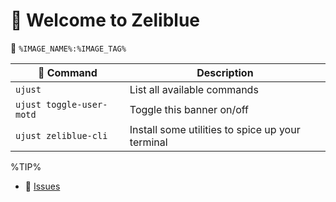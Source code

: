 # 󱍢 Welcome to Zeliblue
󱋩 `%IMAGE_NAME%:%IMAGE_TAG%`

|  Command | Description |
| ------- | ----------- |
| `ujust`  | List all available commands |
| `ujust toggle-user-motd` | Toggle this banner on/off |
| `ujust zeliblue-cli` | Install some utilities to spice up your terminal |

%TIP%

- 󰊤 [Issues](https://github.com/zelikos/zeliblue/issues)